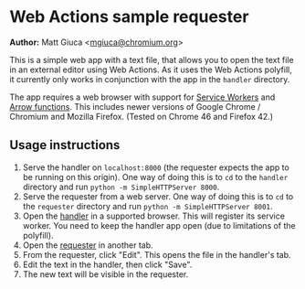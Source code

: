 # Web Actions sample requester

**Author:** Matt Giuca <<mgiuca@chromium.org>>

This is a simple web app with a text file, that allows you to open the text file
in an external editor using Web Actions. As it uses the Web Actions polyfill, it
currently only works in conjunction with the app in the `handler` directory.

The app requires a web browser with support for [Service
Workers](http://www.w3.org/TR/service-workers/) and [Arrow
functions](https://developer.mozilla.org/en-US/docs/Web/JavaScript/Reference/Functions/Arrow_functions).
This includes newer versions of Google Chrome / Chromium and Mozilla Firefox.
(Tested on Chrome 46 and Firefox 42.)

## Usage instructions

1. Serve the handler on `localhost:8000` (the requester expects the app to be
   running on this origin). One way of doing this is to `cd` to the `handler`
   directory and run `python -m SimpleHTTPServer 8000`.
2. Serve the requester from a web server. One way of doing this is to `cd` to
   the `requester` directory and run `python -m SimpleHTTPServer 8001`.
3. Open the [handler](http://localhost:8000) in a supported browser. This will
   register its service worker. You need to keep the handler app open (due to
   limitations of the polyfill).
4. Open the [requester](http://localhost:8001) in another tab.
5. From the requester, click "Edit". This opens the file in the handler's tab.
6. Edit the text in the handler, then click "Save".
7. The new text will be visible in the requester.
